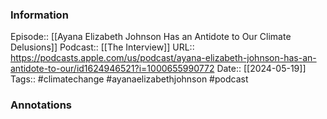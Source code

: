
### Information

Episode:: [[Ayana Elizabeth Johnson Has an Antidote to Our Climate Delusions]]
Podcast:: [[The Interview]]
URL:: https://podcasts.apple.com/us/podcast/ayana-elizabeth-johnson-has-an-antidote-to-our/id1624946521?i=1000655990772
Date:: [[2024-05-19]]
Tags:: #climatechange #ayanaelizabethjohnson
#podcast


### Annotations

